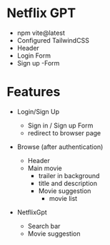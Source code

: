 # Netflix GPT

- npm vite@latest
- Configured TailwindCSS
- Header
- Login Form
- Sign up -Form

# Features

- Login/Sign Up
  - Sign in / Sign up Form
  - redirect to browser page

- Browse (after authentication)
  - Header
  - Main movie
    - trailer in background
    - title and description
    - Movie suggestion
       -  movie list

 - NetflixGpt    
   - Search bar
   - Movie suggestion  





